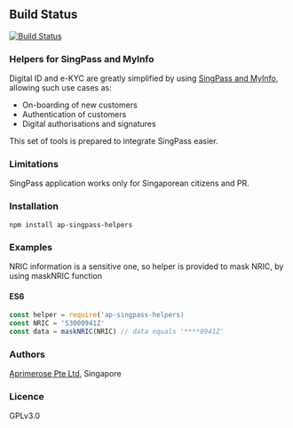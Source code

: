 ## Build Status

[![Build Status](https://travis-ci.org/miktam/sizeof.svg?branch=master)](https://travis-ci.org/aprimerose/ap-singpass-helpers)

### Helpers for SingPass and MyInfo

Digital ID and e-KYC are greatly simplified by using [SingPass and MyInfo](https://www.mas.gov.sg/development/fintech/technologies---digital-id-and-e-kyc), allowing such use cases as:

- On-boarding of new customers
- Authentication of customers
- Digital authorisations and signatures

This set of tools is prepared to integrate SingPass easier.

### Limitations

SingPass application works only for Singaporean citizens and PR.

### Installation

`npm install ap-singpass-helpers`

### Examples

NRIC information is a sensitive one, so helper is provided to mask NRIC, by using maskNRIC function

#### ES6

```javascript
const helper = require('ap-singpass-helpers)
const NRIC = 'S3000941Z'
const data = maskNRIC(NRIC) // data equals '****0941Z'
```

### Authors

[Aprimerose Pte Ltd](https://aprimerose.com), Singapore

### Licence

GPLv3.0
